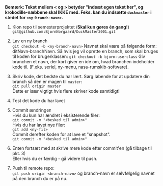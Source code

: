 **Bemærk: Tekst mellem < og > betyder "indsæt egen tekst her", og krokodille-næbbene skal IKKE med. Feks. kan du indsætte 
`duckmaster` i stedet for `<ny-branch-navn>`.**

1. Klon repo til semesterprojektet (**Skal kun gøres én gang!**)  
`git@github.com:BjornNorgaard/DuckMaster3001.git`

2. Lav en ny branch  
`git checkout -b <ny-branch-navn>` 
Navnet skal være på følgende form: ditNavn-branchNavn.
Så hvis jeg vil oprette en branch, som skal bruges til koden for brugerklassen: 
`git checkout -b bjorn-userclass`
Giv branchen et navn, der kort giver en idé om, hvad branchen indeholder kode til. (F.eks. seriel, ny-menu, nasa-rumskib-software).

3. Skriv kode, det bedste du har lært.
Sørg løbende for at updatere din branch så den er magen til `master`:  
`git pull origin master`  
Dette er især vigtigt hvis flere skriver kode samtidigt!

4. Test det kode du har lavet

5. Commit ændringen  
Hvis du kun har ændret i eksisterende filer:  
`git commit -m "<besked til admin>"`  
Hvis du har lavet nye filer:  
`git add <ny-fil>`  
Commit derefter koden for at lave et "snapshot".  
`git commit -m "<besked til admin>"`

6. Enten fortsæt med at skrive mere kode efter commit'en (gå tilbage til pkt. 3)  
Eller hvis du er færdig - gå videre til push.

7. Push til remote repo:  
`git push origin <branch-navn>`
og branch-navn er selvfølgelig navnet på den branch du er på nu.
